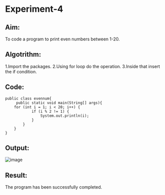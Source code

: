 # Experiment-4
## Aim:
To code a program to print even numbers between 1-20.
## Algotrithm:
1.Import the packages.
2.Using for loop do the operation.
3.Inside that insert the if condition.
## Code:
```
public class evennum{
     public static void main(String[] args){
    for (int i = 1; i < 20; i++) {
            if (i % 2 != 1) {
                System.out.println(i);
            }
        }
    }
}
```
## Output:
![image](https://github.com/Archana2003-Jkumar/exp4/assets/93427594/1cf68c6f-7e7d-4f8d-8a04-9b430ab23316)
## Result:
The program has been successfully completed.
